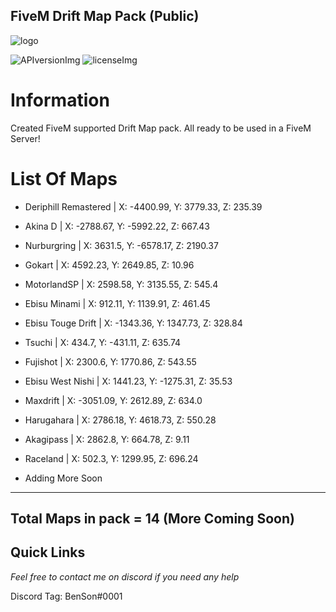 ## FiveM Drift Map Pack (Public)

[APIversionImg]: https://img.shields.io/badge/CustomPack%20Staus-InTheWorks-orange
[licenseImg]: https://img.shields.io/badge/Version-0.1-blue

[logo]: https://i.imgur.com/tnqngIM.jpg
<!-- The stuff above isn't visible in the readme -->

![logo]

 ![APIversionImg] ![licenseImg]

# Information 

Created FiveM supported Drift Map pack. All ready to be used in a FiveM Server!

# List Of Maps

* Deriphill Remastered
| X: -4400.99, Y: 3779.33, Z: 235.39

* Akina D
| X: -2788.67, Y: -5992.22, Z: 667.43

* Nurburgring
| X: 3631.5, Y: -6578.17, Z: 2190.37

* Gokart
| X: 4592.23, Y: 2649.85, Z: 10.96

* MotorlandSP
| X: 2598.58, Y: 3135.55, Z: 545.4

* Ebisu Minami
| X: 912.11, Y: 1139.91, Z: 461.45

* Ebisu Touge Drift
| X: -1343.36, Y: 1347.73, Z: 328.84

* Tsuchi
| X: 434.7, Y: -431.11, Z: 635.74

* Fujishot
| X: 2300.6, Y: 1770.86, Z: 543.55

* Ebisu West Nishi
| X: 1441.23, Y: -1275.31, Z: 35.53

* Maxdrift
| X: -3051.09, Y: 2612.89, Z: 634.0

* Harugahara
| X: 2786.18, Y: 4618.73, Z: 550.28

* Akagipass
| X: 2862.8, Y: 664.78, Z: 9.11

* Raceland
| X: 502.3, Y: 1299.95, Z: 696.24


* Adding More Soon

___________________________________
Total Maps in pack = 14 (More Coming Soon)
--------------------------------------------------------

## Quick Links

_Feel free to contact me on discord if you need any help_

Discord Tag: BenSon#0001

